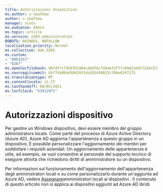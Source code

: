```yaml
---
title: Autorizzazioni dispositivo
ms.author: v-jmathew
author: v-jmathew
manager: scotv
ms.audience: Admin
ms.topic: article
ms.service: o365-administration
ROBOTS: NOINDEX, NOFOLLOW
localization_priority: Normal
ms.collection: Adm_O365
ms.custom:
- "9003257"
- "8267"
ms.openlocfilehash: 86fdf7cf956f81904cd4df6cf2b4efef77c09d21d417228c5722f5afcbe5727f
ms.sourcegitcommit: b5f7da89a650d2915dc652449623c78be6247175
ms.translationtype: MT
ms.contentlocale: it-IT
ms.lasthandoff: 08/05/2021
ms.locfileid: "53913971"
---
```

# <a name="device-permissions"></a>Autorizzazioni dispositivo

Per gestire un Windows dispositivo, devi essere membro del gruppo administrators locale. Come parte del processo di Azure Active Directory (Azure AD), Azure AD aggiorna l'appartenenza a questo gruppo in un dispositivo. È possibile personalizzare l'aggiornamento dei membri per soddisfare i requisiti aziendali. Un aggiornamento delle appartenenze è utile, ad esempio, se vuoi consentire al personale del supporto tecnico di eseguire attività che richiedono diritti di amministratore su un dispositivo.

Per informazioni sul funzionamento dell'aggiornamento dell'appartenenza degli amministratori locali e su come personalizzarlo durante un'aggiunta ad Azure AD, vedere [Assegnare](https://docs.microsoft.com/azure/active-directory/devices/assign-local-admin)amministratori locali ai dispositivi . Il contenuto di questo articolo non si applica ai dispositivi aggiunti ad Azure AD ibridi.
